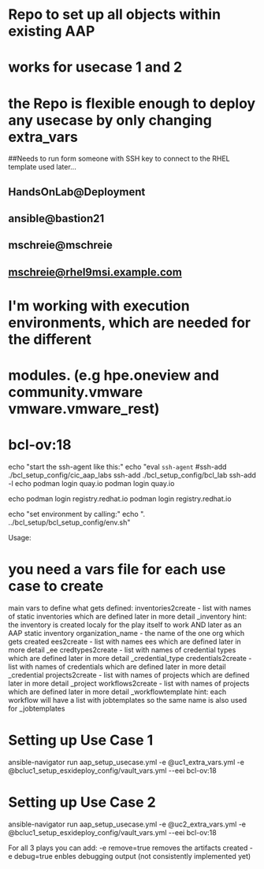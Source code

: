 # Repo to set up all objects within existing AAP 
# works for usecase 1 and 2
# the Repo is flexible enough to deploy any usecase by only changing extra_vars 


##Needs to run form someone with SSH key to connect to the RHEL template used later...
## HandsOnLab@Deployment
## ansible@bastion21
## mschreie@mschreie
## mschreie@rhel9msi.example.com

# I'm working with execution environments, which are needed for the different
# modules. (e.g hpe.oneview and community.vmware vmware.vmware_rest)
# bcl-ov:18


echo "start the ssh-agent like this:"
echo "eval `ssh-agent`
#ssh-add ./bcl_setup_config/cic_aap_labs
ssh-add ./bcl_setup_config/bcl_lab
ssh-add -l
echo podman login quay.io
podman login quay.io

echo podman login registry.redhat.io
podman login registry.redhat.io


echo "set environment by calling:"
echo ". ../bcl_setup/bcl_setup_config/env.sh"


Usage: 
# you need a vars file for each use case to create
main vars to define what gets defined:
   inventories2create    - list with names of static inventories which are defined later in more detail   <name>_inventory
       hint: the inventory is created localy for the play itself to work AND later as an AAP static inventory
   organization_name     - the name of the one org which gets created
   ees2create            - list with names ees which are defined later in more detail   <name>_ee
   credtypes2create            - list with names of credential types which are defined later in more detail   <name>_credential_type
   credentials2create            - list with names of credentials which are defined later in more detail   <name>_credential
   projects2create            - list with names of projects which are defined later in more detail   <name>_project
   workflows2create            - list with names of projects which are defined later in more detail   <name>_workflowtemplate
      hint: each workflow will have a list with jobtemplates so the same name is also used for <name>_jobtemplates


# Setting up Use Case 1
ansible-navigator run aap_setup_usecase.yml -e @uc1_extra_vars.yml -e @bcluc1_setup_esxideploy_config/vault_vars.yml --eei bcl-ov:18
# Setting up Use Case 2
ansible-navigator run aap_setup_usecase.yml -e @uc2_extra_vars.yml -e @bcluc1_setup_esxideploy_config/vault_vars.yml --eei bcl-ov:18

For all 3 plays you can add:
-e remove=true		removes the artifacts created
-e debug=true		enbles debugging output (not consistently implemented yet)